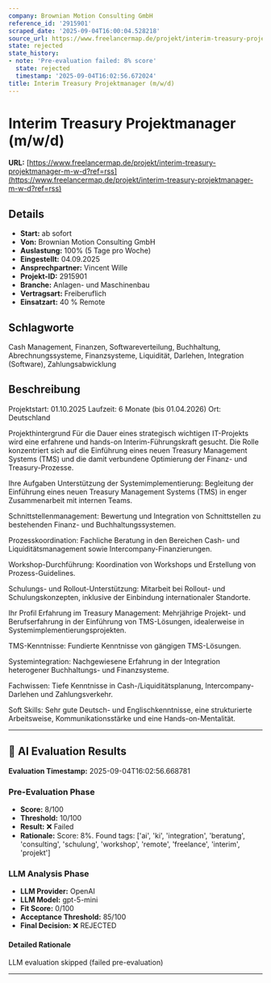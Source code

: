 ```yaml
---
company: Brownian Motion Consulting GmbH
reference_id: '2915901'
scraped_date: '2025-09-04T16:00:04.528218'
source_url: https://www.freelancermap.de/projekt/interim-treasury-projektmanager-m-w-d?ref=rss
state: rejected
state_history:
- note: 'Pre-evaluation failed: 8% score'
  state: rejected
  timestamp: '2025-09-04T16:02:56.672024'
title: Interim Treasury Projektmanager (m/w/d)
---
```



# Interim Treasury Projektmanager (m/w/d)
**URL:** [https://www.freelancermap.de/projekt/interim-treasury-projektmanager-m-w-d?ref=rss](https://www.freelancermap.de/projekt/interim-treasury-projektmanager-m-w-d?ref=rss)
## Details
- **Start:** ab sofort
- **Von:** Brownian Motion Consulting GmbH
- **Auslastung:** 100% (5 Tage pro Woche)
- **Eingestellt:** 04.09.2025
- **Ansprechpartner:** Vincent Wille
- **Projekt-ID:** 2915901
- **Branche:** Anlagen- und Maschinenbau
- **Vertragsart:** Freiberuflich
- **Einsatzart:** 40
                                                % Remote

## Schlagworte
Cash Management, Finanzen, Softwareverteilung, Buchhaltung, Abrechnungssysteme, Finanzsysteme, Liquidität, Darlehen, Integration (Software), Zahlungsabwicklung

## Beschreibung
Projektstart: 01.10.2025
Laufzeit: 6 Monate (bis 01.04.2026)
Ort: Deutschland

Projekthintergrund
Für die Dauer eines strategisch wichtigen IT-Projekts wird eine erfahrene und hands-on Interim-Führungskraft gesucht. Die Rolle konzentriert sich auf die Einführung eines neuen Treasury Management Systems (TMS) und die damit verbundene Optimierung der Finanz- und Treasury-Prozesse.

Ihre Aufgaben
Unterstützung der Systemimplementierung: Begleitung der Einführung eines neuen Treasury Management Systems (TMS) in enger Zusammenarbeit mit internen Teams.

Schnittstellenmanagement: Bewertung und Integration von Schnittstellen zu bestehenden Finanz- und Buchhaltungssystemen.

Prozesskoordination: Fachliche Beratung in den Bereichen Cash- und Liquiditätsmanagement sowie Intercompany-Finanzierungen.

Workshop-Durchführung: Koordination von Workshops und Erstellung von Prozess-Guidelines.

Schulungs- und Rollout-Unterstützung: Mitarbeit bei Rollout- und Schulungskonzepten, inklusive der Einbindung internationaler Standorte.

Ihr Profil
Erfahrung im Treasury Management: Mehrjährige Projekt- und Berufserfahrung in der Einführung von TMS-Lösungen, idealerweise in Systemimplementierungsprojekten.

TMS-Kenntnisse: Fundierte Kenntnisse von gängigen TMS-Lösungen.

Systemintegration: Nachgewiesene Erfahrung in der Integration heterogener Buchhaltungs- und Finanzsysteme.

Fachwissen: Tiefe Kenntnisse in Cash-/Liquiditätsplanung, Intercompany-Darlehen und Zahlungsverkehr.

Soft Skills: Sehr gute Deutsch- und Englischkenntnisse, eine strukturierte Arbeitsweise, Kommunikationsstärke und eine Hands-on-Mentalität.

---

## 🤖 AI Evaluation Results

**Evaluation Timestamp:** 2025-09-04T16:02:56.668781

### Pre-Evaluation Phase
- **Score:** 8/100
- **Threshold:** 10/100
- **Result:** ❌ Failed
- **Rationale:** Score: 8%. Found tags: ['ai', 'ki', 'integration', 'beratung', 'consulting', 'schulung', 'workshop', 'remote', 'freelance', 'interim', 'projekt']

### LLM Analysis Phase
- **LLM Provider:** OpenAI
- **LLM Model:** gpt-5-mini
- **Fit Score:** 0/100
- **Acceptance Threshold:** 85/100
- **Final Decision:** ❌ REJECTED

#### Detailed Rationale
LLM evaluation skipped (failed pre-evaluation)

---

